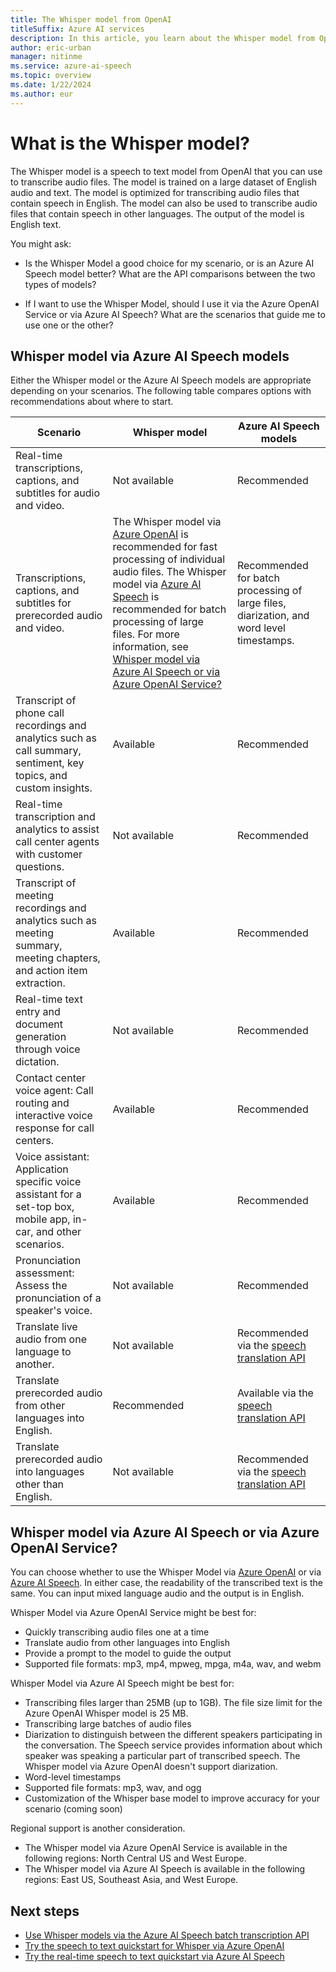 ```yaml
---
title: The Whisper model from OpenAI
titleSuffix: Azure AI services
description: In this article, you learn about the Whisper model from OpenAI that you can use for speech to text and speech translation.
author: eric-urban
manager: nitinme
ms.service: azure-ai-speech
ms.topic: overview
ms.date: 1/22/2024
ms.author: eur
---
```


# What is the Whisper model?

The Whisper model is a speech to text model from OpenAI that you can use to transcribe audio files. The model is trained on a large dataset of English audio and text. The model is optimized for transcribing audio files that contain speech in English. The model can also be used to transcribe audio files that contain speech in other languages. The output of the model is English text.

You might ask:

- Is the Whisper Model a good choice for my scenario, or is an Azure AI Speech model better? What are the API comparisons between the two types of models?

- If I want to use the Whisper Model, should I use it via the Azure OpenAI Service or via Azure AI Speech? What are the scenarios that guide me to use one or the other?

## Whisper model via Azure AI Speech models

Either the Whisper model or the Azure AI Speech models are appropriate depending on your scenarios. The following table compares options with recommendations about where to start.

| Scenario | Whisper model | Azure AI Speech models |
|---------|---------------|------------------------|
| Real-time transcriptions, captions, and subtitles for audio and video. | Not available | Recommended |
| Transcriptions, captions, and subtitles for prerecorded audio and video. | The Whisper model via [Azure OpenAI](../openai/whisper-quickstart.md) is recommended for fast processing of individual audio files. The Whisper model via [Azure AI Speech](./batch-transcription-create.md#use-a-whisper-model) is recommended for batch processing of large files. For more information, see [Whisper model via Azure AI Speech or via Azure OpenAI Service?](#whisper-model-via-azure-ai-speech-or-via-azure-openai-service) | Recommended for batch processing of large files, diarization, and word level timestamps. |
| Transcript of phone call recordings and analytics such as call summary, sentiment, key topics, and custom insights. | Available | Recommended |
| Real-time transcription and analytics to assist call center agents with customer questions. | Not available | Recommended |
| Transcript of meeting recordings and analytics such as meeting summary, meeting chapters, and action item extraction. | Available | Recommended |
| Real-time text entry and document generation through voice dictation. | Not available | Recommended |
| Contact center voice agent: Call routing and interactive voice response for call centers.​ | Available | Recommended |
| Voice assistant: Application specific voice assistant for a set-top box, mobile app, in-car, and other scenarios. | Available | Recommended |
| Pronunciation assessment: Assess the pronunciation of a speaker's voice. | Not available | Recommended |
| Translate live audio from one language to another. | Not available | Recommended via the [speech translation API](./speech-translation.md) |
| Translate prerecorded audio from other languages into English. | Recommended | Available via the [speech translation API](./speech-translation.md) |
| Translate prerecorded audio into languages other than English. | Not available | Recommended via the [speech translation API](./speech-translation.md) |

## Whisper model via Azure AI Speech or via Azure OpenAI Service?

You can choose whether to use the Whisper Model via [Azure OpenAI](../openai/whisper-quickstart.md) or via [Azure AI Speech](./batch-transcription-create.md#use-a-whisper-model). In either case, the readability of the transcribed text is the same. You can input mixed language audio and the output is in English. 

Whisper Model via Azure OpenAI Service might be best for:
- Quickly transcribing audio files one at a time
- Translate audio from other languages into English
- Provide a prompt to the model to guide the output
- Supported file formats: mp3, mp4, mpweg, mpga, m4a, wav, and webm

Whisper Model via Azure AI Speech might be best for:
- Transcribing files larger than 25MB (up to 1GB). The file size limit for the Azure OpenAI Whisper model is 25 MB.
- Transcribing large batches of audio files
- Diarization to distinguish between the different speakers participating in the conversation. The Speech service provides information about which speaker was speaking a particular part of transcribed speech. The Whisper model via Azure OpenAI doesn't support diarization.
- Word-level timestamps
- Supported file formats: mp3, wav, and ogg
- Customization of the Whisper base model to improve accuracy for your scenario (coming soon)

Regional support is another consideration. 
- The Whisper model via Azure OpenAI Service is available in the following regions: North Central US and West Europe. 
- The Whisper model via Azure AI Speech is available in the following regions: East US, Southeast Asia, and West Europe.

## Next steps

- [Use Whisper models via the Azure AI Speech batch transcription API](./batch-transcription-create.md#use-a-whisper-model)
- [Try the speech to text quickstart for Whisper via Azure OpenAI](../openai/whisper-quickstart.md)
- [Try the real-time speech to text quickstart via Azure AI Speech](./get-started-speech-to-text.md)
